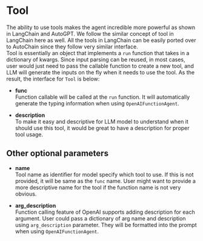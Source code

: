 # Tool

The ability to use tools makes the agent incredible more powerful as shown in LangChain and
AutoGPT. We follow the similar concept of tool in LangChain here as well.
All the tools in LangChain can be easily ported over to AutoChain since they follow very
similar interface.  
Tool is essentially an object that implements a `run` function that takes in a dictionary of
kwargs. Since input parsing can be reused, in most cases, user would just need to pass the
callable function to create a new tool, and LLM will generate the inputs on the fly when it
needs to use the tool. As the result, the interface for `Tool` is below:

- **func**  
Function callable will be called at the `run` function. It will automatically generate the
typing information when using `OpenAIFunctionAgent`.

- **description**  
To make it easy and descriptive for LLM model to understand when it should use this tool, it
would be great to have a description for proper tool usage.

## Other optional parameters

- **name**  
Tool name as identifier for model specify which tool to use. If this is not provided, it will
be same as the `func` name. User might want to provide a more descriptive name for the tool if
the function name is not very obvious.  

- **arg_description**  
Function calling feature of OpenAI supports adding description for each argument. User could
pass a dictionary of arg name and description using `arg_description` parameter. They will be
formatted into the prompt when using `OpenAIFunctionAgent`. 

